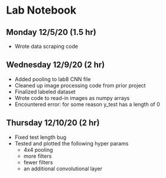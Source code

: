 # Lab Notebook

## Monday 12/5/20 (1.5 hr)
* Wrote data scraping code

## Wednesday 12/9/20 (2 hr)
* Added pooling to lab8 CNN file
* Cleaned up image processing code from prior project
* Finalized labeled dataset
* Wrote code to read-in images as numpy arrays
* Encountered error: for some reason y_test has a length of 0

## Thursday 12/10/20 (2 hr)
* Fixed test length bug
* Tested and plotted the following hyper params
    * 4x4 pooling
    * more filters
    * fewer filters
    * an additional convolutional layer









